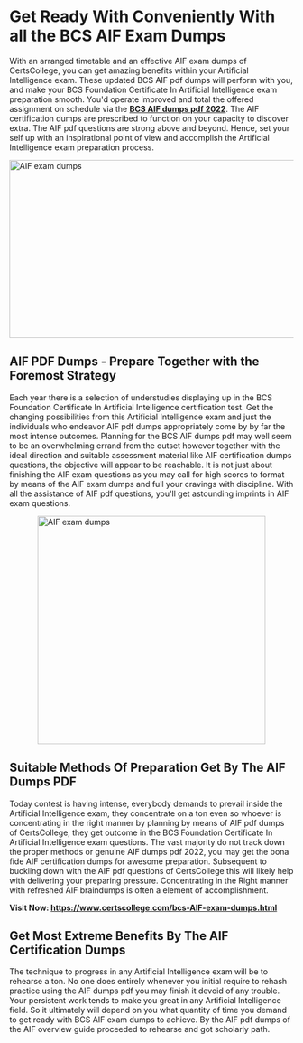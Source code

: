 <h1><strong>Get Ready With Conveniently With all the BCS AIF Exam Dumps&nbsp;</strong></h1>
<p><span style="font-weight: 400;">With an arranged timetable and an effective  AIF exam dumps of CertsCollege, you can get amazing benefits within your Artificial Intelligence exam. These updated BCS AIF pdf dumps will perform with you, and make your BCS Foundation Certificate In Artificial Intelligence exam preparation smooth. You'd operate improved and total the offered assignment on schedule via the <strong><a href="https://www.certscollege.com/bcs-AIF-exam-dumps.html">BCS AIF dumps pdf 2022</a></strong>. The AIF certification dumps are prescribed to function on your capacity to discover extra. The  AIF pdf questions are strong above and beyond. Hence, set your self up with an inspirational point of view and accomplish the Artificial Intelligence exam preparation process.&nbsp;</span></p>
<p><span style="font-weight: 400;"><img style="display: block; margin-left: auto; margin-right: auto;" src="https://i.ibb.co/CPDK3ps/Yellow-and-Blue-Initiative-Blog-Banner.png" alt="AIF exam dumps" width="559" height="315" /></span></p>
<h2><strong>AIF PDF Dumps - Prepare Together with the Foremost Strategy</strong></h2>
<p><span style="font-weight: 400;">Each year there is a selection of understudies displaying up in the BCS Foundation Certificate In Artificial Intelligence certification test. Get the changing possibilities from this Artificial Intelligence exam and just the individuals who endeavor AIF pdf dumps appropriately come by by far the most intense outcomes. Planning for the BCS AIF dumps pdf may well seem to be an overwhelming errand from the outset however together with the ideal direction and suitable assessment material like AIF certification dumps questions, the objective will appear to be reachable. It is not just about finishing the AIF exam questions as you may call for high scores to format by means of the AIF exam dumps and full your cravings with discipline. With all the assistance of AIF pdf questions, you'll get astounding imprints in AIF exam questions.</span></p>
<p><span style="font-weight: 400;"><a href="https://tinyurl.com/4kpv3m4z"><img style="display: block; margin-left: auto; margin-right: auto;" src="https://i.ibb.co/9tMrhdY/Teacher-Appreciation-Invitation.png" alt="AIF exam dumps " width="404" height="404" /></a></span></p>
<h2><strong>Suitable Methods Of Preparation Get By The AIF Dumps PDF</strong></h2>
<p><span style="font-weight: 400;">Today contest is having intense, everybody demands to prevail inside the Artificial Intelligence exam, they concentrate on a ton even so whoever is concentrating in the right manner by planning by means of AIF pdf dumps of CertsCollege, they get outcome in the BCS Foundation Certificate In Artificial Intelligence exam questions. The vast majority do not track down the proper methods or genuine AIF dumps pdf 2022, you may get the bona fide AIF certification dumps for awesome preparation. Subsequent to buckling down with the  AIF pdf questions of CertsCollege this will likely help with delivering your preparing pressure. Concentrating in the Right manner with refreshed AIF braindumps is often a element of accomplishment.</span></p>
<p><span style="font-weight: 400;"><strong>Visit Now: <a href="https://www.certscollege.com/bcs-AIF-exam-dumps.html">https://www.certscollege.com/bcs-AIF-exam-dumps.html</a></strong></span></p>
<h2><strong>Get Most Extreme Benefits By The AIF Certification Dumps</strong></h2>
<p><span style="font-weight: 400;">The technique to progress in any Artificial Intelligence exam will be to rehearse a ton. No one does entirely whenever you initial require to rehash practice using the AIF dumps pdf you may finish it devoid of any trouble. Your persistent work tends to make you great in any Artificial Intelligence field. So it ultimately will depend on you what quantity of time you demand to get ready with BCS AIF exam dumps to achieve. By the AIF pdf dumps of the AIF overview guide proceeded to rehearse and got scholarly path.</span></p>

